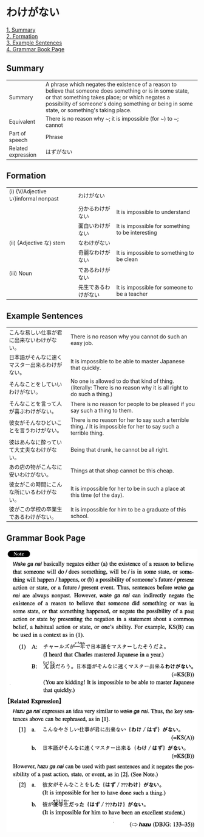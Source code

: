 # わけがない

[1. Summary](#summary)<br>
[2. Formation](#formation)<br>
[3. Example Sentences](#example-sentences)<br>
[4. Grammar Book Page](#grammar-book-page)<br>


## Summary

<table><tr>   <td>Summary</td>   <td>A phrase which negates the existence of a reason to believe that someone does something or is in some state, or that something takes place; or which negates a possibility of someone's doing something or being in some state, or something's taking place.</td></tr><tr>   <td>Equivalent</td>   <td>There is no reason why ~; it is impossible (for ~) to ~; cannot</td></tr><tr>   <td>Part of speech</td>   <td>Phrase</td></tr><tr>   <td>Related expression</td>   <td>はずがない</td></tr></table>

## Formation

<table class="table"> <tbody><tr class="tr head"><td class="td"><span class="numbers">(i)</span> <span class="bold">{V/Adjective い}informal nonpast</span></td><td class="td"><span class="concept">わけがない</span></td><td class="td"></td></tr><tr class="tr"><td class="td"></td><td class="td"><span>分かる</span><span class="concept">わけがない</span></td><td class="td"><span>It is impossible to understand</span></td></tr><tr class="tr"><td class="td"></td><td class="td"><span>面白い</span><span class="concept">わけがない</span></td><td class="td"><span>It is impossible for something to be interesting</span></td></tr><tr class="tr head"><td class="td"><span class="numbers">(ii)</span> <span class="bold">{Adjective な} stem</span></td><td class="td"><span class="concept">なわけがない</span></td><td class="td"></td></tr><tr class="tr"><td class="td"></td><td class="td"><span>奇麗</span><span class="concept">なわけがない</span></td><td class="td"><span>It is impossible to something to be clean</span></td></tr><tr class="tr head"><td class="td"><span class="numbers">(iii)</span> <span class="bold">Noun</span></td><td class="td"><span class="concept">であるわけがない</span></td><td class="td"></td></tr><tr class="tr"><td class="td"></td><td class="td"><span>先生</span><span class="concept">であるわけがない</span></td><td class="td"><span>It is impossible for someone to be a teacher</span></td></tr></tbody></table>

## Example Sentences

<table><tr>   <td>こんな易しい仕事が君に出来ないわけがない。</td>   <td>There is no reason why you cannot do such an easy job.</td></tr><tr>   <td>日本語がそんなに速くマスター出来るわけがない。</td>   <td>It is impossible to be able to master Japanese that quickly.</td></tr><tr>   <td>そんなことをしていいわけがない。</td>   <td>No one is allowed to do that kind of thing. (literally: There is no reason why it is all right to do such a thing.)</td></tr><tr>   <td>そんなことを言って人が喜ぶわけがない。</td>   <td>There is no reason for people to be pleased if you say such a thing to them.</td></tr><tr>   <td>彼女がそんなひどいことを言うわけがない。</td>   <td>There is no reason for her to say such a terrible thing. / It is impossible for her to say such a terrible thing.</td></tr><tr>   <td>彼はあんなに酔っていて大丈夫なわけがない。</td>   <td>Being that drunk, he cannot be all right.</td></tr><tr>   <td>あの店の物がこんなに安いわけがない。</td>   <td>Things at that shop cannot be this cheap.</td></tr><tr>   <td>彼女がこの時間にこんな所にいるわけがない。</td>   <td>It is impossible for her to be in such a place at this time (of the day).</td></tr><tr>   <td>彼がこの学校の卒業生であるわけがない。</td>   <td>It is impossible for him to be a graduate of this school.</td></tr></table>

## Grammar Book Page

![](../img/Intermediateわけがない.png)


